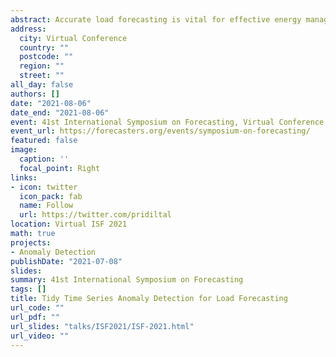 ```yaml
---
abstract: Accurate load forecasting is vital for effective energy management, as forecast underestimation can result in blackouts, whereas overestimation may result in energy wastage. However, the quality of historical data for load forecasting can be affected in several ways, such as data integrity attacks,  missing values, incorrect readings,  technical aberrations. These issues make data unreliable and untrustworthy and can have a direct impact on forecast accuracy and subsequent decision making. This work develops a framework for detecting anomalies in tidy time series data. An anomaly is defined as an observation that is predicted as very unlikely given the robust time series forecast models. The algorithm works with tidy temporal data provided by the `tsibble` package and produces an  `outstable`, a tsibble with flagged anomalies and their degree of outlierness. An approach based on extreme value theory is applied to residual series in order to calculate a data-driven anomalous threshold. The proposed framework can also provide a cleansed tsibble that closely integrates with the tidy forecasting workflow used in the `fable` package.  A number of different approaches are available for the data cleansing process. The wide applicability and usefulness of this proposed framework in load forecasting will be demonstrated using various synthetic, real-world, and publicly available benchmark datasets including data from Global Energy Forecasting Competitions.  This framework is implemented in the open-source R package `outstable`. 
address:
  city: Virtual Conference
  country: ""
  postcode: ""
  region: ""
  street: ""
all_day: false
authors: []
date: "2021-08-06"
date_end: "2021-08-06"
event: 41st International Symposium on Forecasting, Virtual Conference.
event_url: https://forecasters.org/events/symposium-on-forecasting/
featured: false
image:
  caption: ''
  focal_point: Right
links:
- icon: twitter
  icon_pack: fab
  name: Follow
  url: https://twitter.com/pridiltal
location: Virtual ISF 2021
math: true
projects:
- Anomaly Detection
publishDate: "2021-07-08"
slides: 
summary: 41st International Symposium on Forecasting
tags: []
title: Tidy Time Series Anomaly Detection for Load Forecasting
url_code: ""
url_pdf: ""
url_slides: "talks/ISF2021/ISF-2021.html" 
url_video: ""
---
```



